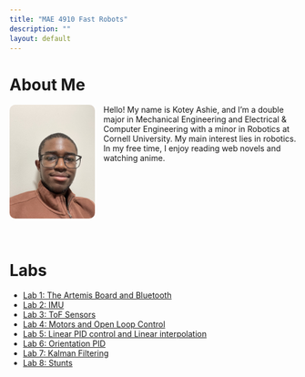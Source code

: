 ```yaml
---
title: "MAE 4910 Fast Robots"
description: ""
layout: default
---
```


# About Me

<img src="assets/IMG_.jpg" alt="My Photo" style="float: left; margin-right: 15px; width: 150px; border-radius: 10px;">

Hello! My name is Kotey Ashie, and I’m a double major in Mechanical Engineering and Electrical & Computer Engineering with a minor in Robotics at Cornell University. My main interest lies in robotics. In my free time, I enjoy reading web novels and watching anime.

<div style="clear: both;"></div>
<br><br>

# Labs
- [Lab 1: The Artemis Board and Bluetooth](docs/pages/lab1.md)
- [Lab 2: IMU](docs/pages/lab2.md)
- [Lab 3: ToF Sensors](docs/pages/lab3.md)
- [Lab 4: Motors and Open Loop Control](docs/pages/lab4.md)
- [Lab 5: Linear PID control and Linear interpolation](docs/pages/lab5.md)
- [Lab 6: Orientation PID](docs/pages/lab6.md)
- [Lab 7: Kalman Filtering](docs/pages/lab7.md)
- [Lab 8: Stunts](docs/pages/lab8.md)
